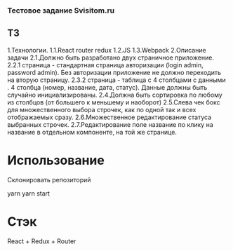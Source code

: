 ### Тестовое задание Svisitom.ru

## ТЗ
1.Технологии.
1.1.React router redux
1.2.JS
1.3.Webpack
2.Описание задачи
2.1.Должно быть разработано двух страничное приложение.
2.2.1 страница - стандартная страница авторизации (login admin, password admin). Без авторизации приложение не должно переходить на вторую страницу.
2.3.2 страница - таблица с 4 столбцами с данными . 4 столбца (номер, название, дата, статус). Данные должны быть случайно инициализированы. 
2.4.Должна быть сортировка по любому из столбцов (от большего к меньшему и наоборот)
2.5.Слева чек бокс для множественного выбора строчек, как по одной так и всех отображаемых сразу.
2.6.Множественное редактирование статуса выбранных строчек.
2.7.Редактирование поле название по клику на название в отдельном компоненте, на той же странице.

# Использование
Склонировать репозиторий

yarn
yarn start

# Стэк
React + Redux + Router